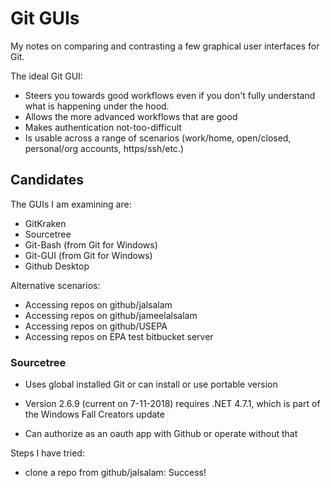 
# Git GUIs
My notes on comparing and contrasting a few graphical user interfaces for Git.

The ideal Git GUI:
* Steers you towards good workflows even if you don't fully understand what is happening under the hood.
* Allows the more advanced workflows that are good
* Makes authentication not-too-difficult
* Is usable across a range of scenarios (work/home, open/closed, personal/org accounts, https/ssh/etc.)

## Candidates

The GUIs I am examining are:
* GitKraken
* Sourcetree
* Git-Bash (from Git for Windows)
* Git-GUI (from Git for Windows)
* Github Desktop

Alternative scenarios:
* Accessing repos on github/jalsalam
* Accessing repos on github/jameelalsalam
* Accessing repos on github/USEPA
* Accessing repos on EPA test bitbucket server

### Sourcetree

* Uses global installed Git or can install or use portable version
* Version 2.6.9 (current on 7-11-2018) requires .NET 4.7.1, which is part of the Windows Fall Creators update

* Can authorize as an oauth app with Github or operate without that

Steps I have tried:
- clone a repo from github/jalsalam: Success!